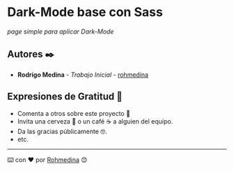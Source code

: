 # Dark-Mode base con Sass

_page simple para aplicar Dark-Mode_

## Autores ✒️

- **Rodrigo Medina** - _Trabajo Inicial_ - [rohmedina](https://github.com/rohmedina)

## Expresiones de Gratitud 🎁

- Comenta a otros sobre este proyecto 📢
- Invita una cerveza 🍺 o un café ☕ a alguien del equipo.
- Da las gracias públicamente 🤓.
- etc.

---

⌨️  con  ❤️  por [Rohmedina](https://github.com/rohmedina) 😊
